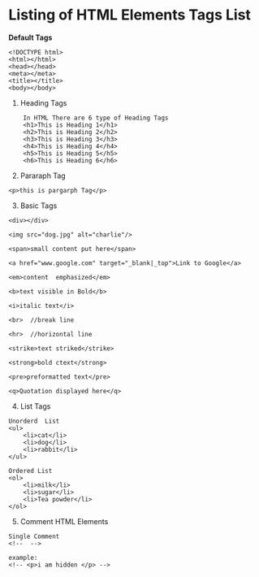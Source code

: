 
# Listing of HTML Elements Tags List

**Default Tags**

```
<!DOCTYPE html>
<html></html>
<head></head>
<meta></meta>
<title></title>
<body></body>

```

1. Heading Tags
```
    In HTML There are 6 type of Heading Tags
    <h1>This is Heading 1</h1>
    <h2>This is Heading 2</h2>
    <h3>This is Heading 3</h3>
    <h4>This is Heading 4</h4>
    <h5>This is Heading 5</h5>
    <h6>This is Heading 6</h6>
```

2. Pararaph Tag
```
<p>this is pargarph Tag</p>
```

3. Basic Tags

```
<div></div>

<img src="dog.jpg" alt="charlie"/>

<span>small content put here</span>

<a href="www.google.com" target="_blank|_top">Link to Google</a>

<em>content  emphasized</em>

<b>text visible in Bold</b>

<i>italic text</i>

<br>  //break line

<hr>  //horizontal line

<strike>text striked</strike>

<strong>bold ctext</strong>

<pre>preformatted text</pre>

<q>Quotation displayed here</q>

```

4. List Tags

```
Unorderd  List
<ul>
    <li>cat</li>
    <li>dog</li>
    <li>rabbit</li>
</ul>

Ordered List
<ol>
    <li>milk</li>
    <li>sugar</li>
    <li>Tea powder</li>
</ol>

```
5. Comment HTML Elements

```
Single Comment
<!--  -->

example:
<!-- <p>i am hidden </p> -->

```




